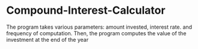 # Compound-Interest-Calculator
The program takes various parameters: amount invested, interest rate. and frequency of computation. Then, the program computes the value of the investment at the end of the year

